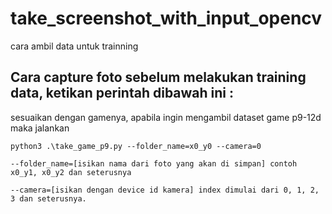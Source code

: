 # take_screenshot_with_input_opencv
cara ambil data untuk trainning

## Cara capture foto sebelum melakukan training data, ketikan perintah dibawah ini :

sesuaikan dengan gamenya, apabila ingin mengambil dataset game p9-12d maka jalankan 

````
python3 .\take_game_p9.py --folder_name=x0_y0 --camera=0 
````
	--folder_name=[isikan nama dari foto yang akan di simpan] contoh x0_y1, x0_y2 dan seterusnya

	--camera=[isikan dengan device id kamera] index dimulai dari 0, 1, 2, 3 dan seterusnya.
